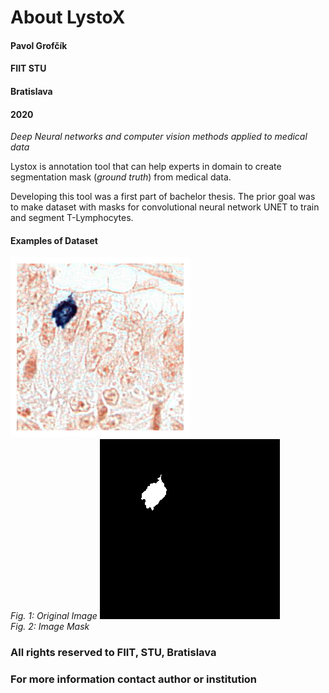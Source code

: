 # About LystoX


#### Pavol Grofčík
#### FIIT STU
#### Bratislava
#### 2020
*Deep Neural networks and computer vision methods applied to medical data*
  
  
  
  
Lystox is annotation tool that can help experts in domain to create 
segmentation mask (*ground truth*) from medical data.  
  
Developing this tool was a first part of bachelor thesis.
The prior goal was to make dataset with masks for convolutional
neural network UNET to train and segment T-Lymphocytes.

#### Examples of Dataset

<div>
<p> 
    <img src="https://github.com/PavolGrofcik/LystoX/blob/master/figures/train_img_19351.png" alt="dominating_sets_example2" class="center"/>
    <br>
    <em>Fig. 1: Original Image</em>
    <img src="https://github.com/PavolGrofcik/LystoX/blob/master/figures/train_img_19351_mask.png" alt="dominating_sets_example2" class="center"/>
    <br>
    <em>Fig. 2: Image Mask</em>
</p>
</div>
  
  
  

### All rights reserved to FIIT, STU, Bratislava  
### For more information contact author or institution  
